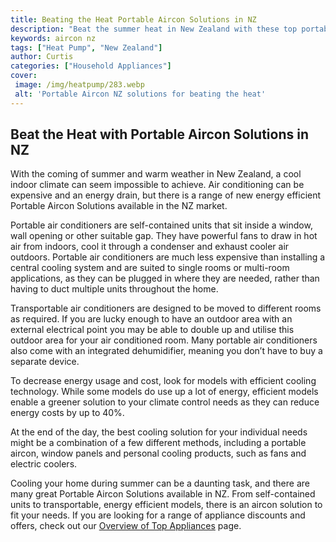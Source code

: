 ```yaml
---
title: Beating the Heat Portable Aircon Solutions in NZ
description: "Beat the summer heat in New Zealand with these top portable aircon solutions Learn more about the best options available and key features to consider to keep you cool all summer"
keywords: aircon nz
tags: ["Heat Pump", "New Zealand"]
author: Curtis
categories: ["Household Appliances"]
cover: 
 image: /img/heatpump/283.webp
 alt: 'Portable Aircon NZ solutions for beating the heat'
---
```

## Beat the Heat with Portable Aircon Solutions in NZ

With the coming of summer and warm weather in New Zealand, a cool indoor climate can seem impossible to achieve. Air conditioning can be expensive and an energy drain, but there is a range of new energy efficient Portable Aircon Solutions available in the NZ market. 

Portable air conditioners are self-contained units that sit inside a window, wall opening or other suitable gap. They have powerful fans to draw in hot air from indoors, cool it through a condenser and exhaust cooler air outdoors. Portable air conditioners are much less expensive than installing a central cooling system and are suited to single rooms or multi-room applications, as they can be plugged in where they are needed, rather than having to duct multiple units throughout the home.

Transportable air conditioners are designed to be moved to different rooms as required. If you are lucky enough to have an outdoor area with an external electrical point you may be able to double up and utilise this outdoor area for your air conditioned room. Many portable air conditioners also come with an integrated dehumidifier, meaning you don’t have to buy a separate device.

To decrease energy usage and cost, look for models with efficient cooling technology. While some models do use up a lot of energy, efficient models enable a greener solution to your climate control needs as they can reduce energy costs by up to 40%.

At the end of the day, the best cooling solution for your individual needs might be a combination of a few different methods, including a portable aircon, window panels and personal cooling products, such as fans and electric coolers.

Cooling your home during summer can be a daunting task, and there are many great Portable Aircon Solutions available in NZ. From self-contained units to transportable, energy efficient models, there is an aircon solution to fit your needs. If you are looking for a range of appliance discounts and offers, check out our [Overview of Top Appliances](./pages/appliance-overview) page.

